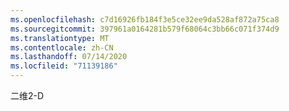 ```yaml
---
ms.openlocfilehash: c7d16926fb184f3e5ce32ee9da528af872a75ca8
ms.sourcegitcommit: 397961a0164281b579f68064c3bb66c071f374d9
ms.translationtype: MT
ms.contentlocale: zh-CN
ms.lasthandoff: 07/14/2020
ms.locfileid: "71139186"
---
```

<span data-ttu-id="cf72c-101">二维</span><span class="sxs-lookup"><span data-stu-id="cf72c-101">2-D</span></span>